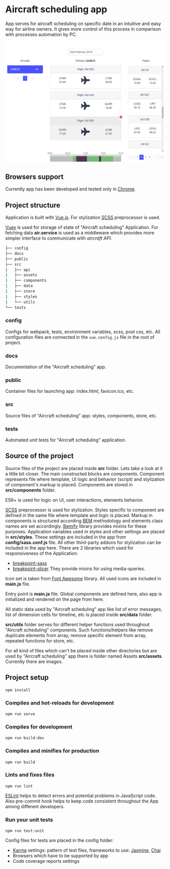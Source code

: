 # Aircraft scheduling app

App serves for aircraft scheduling on specific date in an intuitive and easy way for airline owners. It gives more control of this process in comparison with processes automation by PC.

 ![picture alt](./docs/img/app.png "Aircraft scheduling app")


## Browsers support

Currently app has been developed and tested only in [Chrome](https://www.google.com/chrome/).


## Project structure

Application is built with [Vue.js](https://vuejs.org/). 
For stylization [SCSS](https://sass-lang.com) preprocessor is used. 

[Vuex](https://vuex.vuejs.org) is used for storage of state of "Aircraft scheduling" Application. 
For fetching data **air.service** is used as a middleware which provides more simpler interface to communicate with *aircraft API*.


```bash
├── config
├── docs
├── public
├── src
|   ├── api
|   ├── assets
|   ├── components
|   ├── data
|   ├── store
|   ├── styles
|   └── utils
└── tests
```

### config

Configs for webpack, tests, environment variables, scss, post css, etc. All configuration files are connected in the `vue.config.js` file in the root of project.

### docs

Documentation of the "Aircraft scheduling" app.

### public

Container files for launching app: index.html, favicon.ico, etc.

### src

Source files of "Aircraft scheduling" app: styles, components, store, etc.

### tests

Automated unit tests for "Aircraft scheduling" application.

## Source of the project

Source files of the project are placed inside **src** folder. Lets take a look at it a little bit closer. The main constructed blocks are components. Component represents file where template, UI logic and behavior (script) and stylization of component's markup is placed. Components are stored in **src/components** folder.

ES6+ is used for logic on UI, user interactions, elements behavior.

[SCSS](https://sass-lang.com) preprocessor is used for stylization. Styles specific to component are defined in the same file where template and logic is placed. Markup in components is structured according [BEM](http://getbem.com/) methodology and elements class names are set accordingly. [Bemify](https://franzheidl.github.io/bemify/) library provides mixins for these purposes.
Application variables used in styles and other settings are placed in **src/styles**. These settings are included in the app from **config/sass.conf.js** file. All other third-party addons for stylization can be included in the app here.
There are 2 libraries which used for responsiveness of the Application:
 - [breakpoint-sass](http://breakpoint-sass.com/)
 - [breakpoint-slicer](https://github.com/lolmaus/breakpoint-slicer)
They provide mixins for using media-queries.

Icon set is taken from [Font Awesome](https://fontawesome.com/) library. All used icons are included in **main.js** file.

Entry point is **main.js** file. Global components are defined here, also app is initialized and rendered on the page from here.

All static data used by "Aircraft scheduling" app like list of error messages, list of dimension cells for timeline, etc is placed inside **src/data** folder.

**src/utils** folder serves for different helper functions used throughout "Aircraft scheduling" components. Such functions/helpers like remove duplicate elements from array, remove specific element from array, repeated functions for store, etc.

For all kind of files which can't be placed inside other directories but are used by "Aircraft scheduling" app there is folder named Assets **src/assets**. Currently there are images.

## Project setup
```
npm install
```

### Compiles and hot-reloads for development
```
npm run serve
```

### Compiles for development
```
npm run build:dev
```

### Compiles and minifies for production
```
npm run build
```

### Lints and fixes files
```
npm run lint
```
[ESLint](https://eslint.org/) helps to detect errors and potential problems in JavaScript code. Also pre-commit hook helps to keep code consistent throughout the App among different developers.

### Run your unit tests
```
npm run test:unit
```

Config files for tests are placed in the config folder:

 - [Karma](https://karma-runner.github.io/) settings: pattern of test files, frameworks to use: [Jasmine](https://jasmine.github.io/), [Chai](https://www.chaijs.com/)
 - Browsers which have to be supported by app
 - Code coverage reports settings
